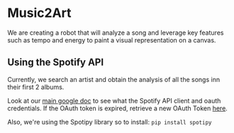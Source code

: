 # Music2Art
We are creating a robot that will analyze a song and leverage key features such as tempo and energy to paint a visual representation on a canvas.

## Using the Spotify API

Currently, we search an artist and obtain the analysis of all the songs inn their first 2 albums.

Look at our [main google doc](https://docs.google.com/document/d/1xPSgBzcAEPLYSjhON0_wrUdEWrFwvOdIUPejxYnWpKk/edit) to see what the Spotify API client and oauth credentials. If the OAuth token is expired, retrieve a new OAuth Token [here](https://developer.spotify.com/console/get-audio-analysis-track/?id=06AKEBrKUckW0KREUWRnvT).

Also, we're using the Spotipy library so to install:
```pip install spotipy```